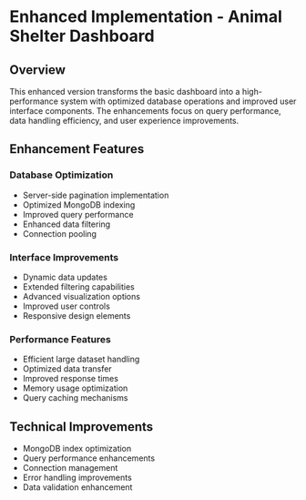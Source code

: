 # Enhanced Implementation - Animal Shelter Dashboard

## Overview
This enhanced version transforms the basic dashboard into a high-performance system with optimized database operations and improved user interface components. The enhancements focus on query performance, data handling efficiency, and user experience improvements.

## Enhancement Features

### Database Optimization
- Server-side pagination implementation
- Optimized MongoDB indexing
- Improved query performance
- Enhanced data filtering
- Connection pooling

### Interface Improvements
- Dynamic data updates
- Extended filtering capabilities
- Advanced visualization options
- Improved user controls
- Responsive design elements

### Performance Features
- Efficient large dataset handling
- Optimized data transfer
- Improved response times
- Memory usage optimization
- Query caching mechanisms

## Technical Improvements
- MongoDB index optimization
- Query performance enhancements
- Connection management
- Error handling improvements
- Data validation enhancement
